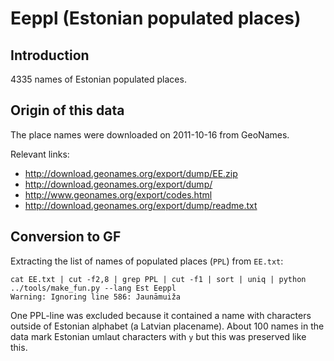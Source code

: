Eeppl (Estonian populated places)
=================================

Introduction
------------

4335 names of Estonian populated places.


Origin of this data
-------------------

The place names were downloaded on 2011-10-16 from GeoNames.

Relevant links:

  * http://download.geonames.org/export/dump/EE.zip
  * http://download.geonames.org/export/dump/
  * http://www.geonames.org/export/codes.html
  * http://download.geonames.org/export/dump/readme.txt


Conversion to GF
----------------

Extracting the list of names of populated places (`PPL`) from `EE.txt`:

    cat EE.txt | cut -f2,8 | grep PPL | cut -f1 | sort | uniq | python ../tools/make_fun.py --lang Est Eeppl
    Warning: Ignoring line 586: Jaunāmuiža

One PPL-line was excluded because it contained a name with characters outside of
Estonian alphabet (a Latvian placename). About 100 names in the data
mark Estonian umlaut characters with `y` but this was preserved like this.
